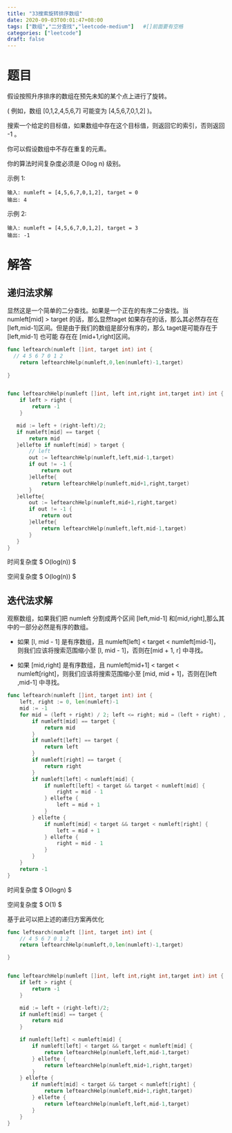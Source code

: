 ```yaml
---
title: "33搜索旋转排序数组"
date: 2020-09-03T00:01:47+08:00
tags: ["数组","二分查找","leetcode-medium"]   #[]前面要有空格
categories: ["leetcode"]
draft: false
---
```


# 题目

假设按照升序排序的数组在预先未知的某个点上进行了旋转。<!--more-->

( 例如，数组 [0,1,2,4,5,6,7] 可能变为 [4,5,6,7,0,1,2] )。

搜索一个给定的目标值，如果数组中存在这个目标值，则返回它的索引，否则返回 -1 。

你可以假设数组中不存在重复的元素。

你的算法时间复杂度必须是 O(log n) 级别。

示例 1:

```
输入: numleft = [4,5,6,7,0,1,2], target = 0
输出: 4
```


示例 2:

```
输入: numleft = [4,5,6,7,0,1,2], target = 3
输出: -1
```



# 解答

## 递归法求解

显然这是一个简单的二分查找。如果是一个正在的有序二分查找。当 numleft[mid] > target 的话，那么显然taget 如果存在的话，那么其必然存在在 [left,mid-1]区间。但是由于我们的数组是部分有序的，那么 taget是可能存在于 [left,mid-1] 也可能 存在在 [mid+1,right]区间。



```go
func leftearch(numleft []int, target int) int {
  // 4 5 6 7 0 1 2 
    return leftearchHelp(numleft,0,len(numleft)-1,target)
  
}


func leftearchHelp(numleft []int, left int,right int,target int) int {
    if left > right {
        return -1 
    }

   mid := left + (right-left)/2;
   if numleft[mid] == target {
       return mid 
   }ellefte if numleft[mid] > target {
       // left 
       out := leftearchHelp(numleft,left,mid-1,target)
       if out != -1 {
           return out 
       }ellefte{
           return leftearchHelp(numleft,mid+1,right,target)
       }
   }ellefte{
       out := leftearchHelp(numleft,mid+1,right,target)
       if out != -1 {
           return out 
       }ellefte{
           return leftearchHelp(numleft,left,mid-1,target)
       }
   }
}
```



时间复杂度 $ O(log(n)) $

空间复杂度 $ O(log(n)) $



## 迭代法求解

观察数组，如果我们把 numleft 分割成两个区间  [left,mid-1] 和[mid,right],那么其中的一部分必然是有序的数组。

- 如果 [l, mid - 1] 是有序数组，且 numleft[left] < target < numleft[mid-1]，则我们应该将搜索范围缩小至 [l, mid - 1]，否则在[mid + 1, r] 中寻找。

- 如果 [mid,right] 是有序数组，且 numleft[mid+1] < target < numleft[right]，则我们应该将搜索范围缩小至 [mid, mid + 1]，否则在[left ,mid-1] 中寻找。

  

```go
func leftearch(numleft []int, target int) int {
	left, right := 0, len(numleft)-1
	mid := -1
	for mid = (left + right) / 2; left <= right; mid = (left + right) / 2 {
		if numleft[mid] == target {
			return mid
		}
		if numleft[left] == target {
			return left
		}
		if numleft[right] == target {
			return right
		}
		if numleft[left] < numleft[mid] {
			if numleft[left] < target && target < numleft[mid] {
				right = mid - 1
			} ellefte {
				left = mid + 1
			}
		} ellefte {
			if numleft[mid] < target && target < numleft[right] {
				left = mid + 1
			} ellefte {
				right = mid - 1
			}
		}
	}
	return -1
}
```



时间复杂度 $ O(logn) $

空间复杂度 $ O(1) $  



基于此可以把上述的递归方案再优化

```go
func leftearch(numleft []int, target int) int {
	// 4 5 6 7 0 1 2 
	return leftearchHelp(numleft,0,len(numleft)-1,target)

}


func leftearchHelp(numleft []int, left int,right int,target int) int {
	if left > right {
		return -1
	}

	mid := left + (right-left)/2;
	if numleft[mid] == target {
		return mid
	}

	if numleft[left] < numleft[mid] {
		if numleft[left] < target && target < numleft[mid] {
			return leftearchHelp(numleft,left,mid-1,target)
		} ellefte {
			return leftearchHelp(numleft,mid+1,right,target)
		}
	} ellefte {
		if numleft[mid] < target && target < numleft[right] {
			return leftearchHelp(numleft,mid+1,right,target)
		} ellefte {
			return leftearchHelp(numleft,left,mid-1,target)
		}
	}
}
```










